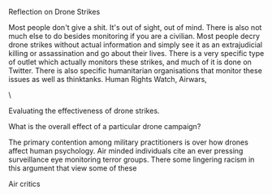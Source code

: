 Reflection on Drone Strikes



Most people don't give a shit. It's out of sight, out of mind. There is also not much else to do besides monitoring if you are a civilian. Most people decry drone strikes without actual information and simply see it as an extrajudicial killing or assassination and go about their lives. There is a very specific type of outlet which actually monitors these strikes, and much of it is done on Twitter. There is also specific humanitarian organisations that monitor these issues as well as thinktanks. Human Rights Watch, Airwars, 

\



Evaluating the effectiveness of drone strikes. 

What is the overall effect of a particular drone campaign?

The primary contention among military practitioners is over how drones affect human psychology. Air minded individuals cite an ever pressing surveillance eye monitoring terror groups. There some lingering racism in this argument that view some of these 

 Air critics 



